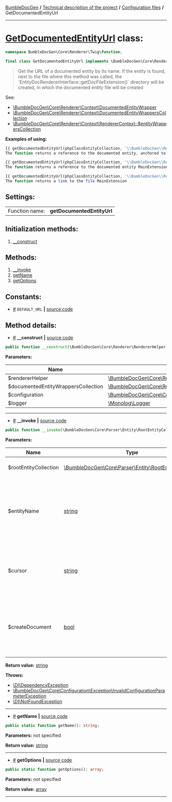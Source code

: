 <!-- {% raw %} -->
<embed> <a href="/docs/README.md">BumbleDocGen</a> <b>/</b> <a href="/docs/tech/readme.md">Technical description of the project</a> <b>/</b> <a href="/docs/tech/1.configuration/readme.md">Configuration files</a> <b>/</b> GetDocumentedEntityUrl<hr> </embed>

<h1>
    <a href="https://github.com/bumble-tech/bumble-doc-gen/blob/master/src/Core/Renderer/Twig/Function/GetDocumentedEntityUrl.php#L37">GetDocumentedEntityUrl</a> class:
</h1>





```php
namespace BumbleDocGen\Core\Renderer\Twig\Function;

final class GetDocumentedEntityUrl implements \BumbleDocGen\Core\Renderer\Twig\Function\CustomFunctionInterface
```

<blockquote>Get the URL of a documented entity by its name. If the entity is found, next to the file where this method was called,
the `EntityDocRendererInterface::getDocFileExtension()` directory will be created, in which the documented entity file will be created</blockquote>

See:
<ul>
    <li>
        <a href="/docs/tech/1.configuration/classes/DocumentedEntityWrapper.md">\BumbleDocGen\Core\Renderer\Context\DocumentedEntityWrapper</a>    </li>
    <li>
        <a href="/docs/tech/1.configuration/classes/DocumentedEntityWrappersCollection.md">\BumbleDocGen\Core\Renderer\Context\DocumentedEntityWrappersCollection</a>    </li>
    <li>
        <a href="/docs/tech/1.configuration/classes/RendererContext.md">\BumbleDocGen\Core\Renderer\Context\RendererContext::$entityWrappersCollection</a>    </li>
</ul>


<b>Examples of using:</b>

```php
{{ getDocumentedEntityUrl(phpClassEntityCollection, '\\BumbleDocGen\\Renderer\\Twig\\MainExtension', 'getFunctions') }}
The function returns a reference to the documented entity, anchored to the getFunctions method

```

```php
{{ getDocumentedEntityUrl(phpClassEntityCollection, '\\BumbleDocGen\\Renderer\\Twig\\MainExtension') }}
The function returns a reference to the documented entity MainExtension

```

```php
{{ getDocumentedEntityUrl(phpClassEntityCollection, '\\BumbleDocGen\\Renderer\\Twig\\MainExtension', '', false) }}
The function returns a link to the file MainExtension

```




<h2>Settings:</h2>

<table>
    <tr>
        <td>Function name:</td>
        <td><b>getDocumentedEntityUrl</b></td>
    </tr>
</table>




<h2>Initialization methods:</h2>

<ol>
<li>
    <a href="#m-construct">__construct</a>
    </li>
</ol>

<h2>Methods:</h2>

<ol>
<li>
    <a href="#m-invoke">__invoke</a>
    </li>
<li>
    <a href="#mgetname">getName</a>
    </li>
<li>
    <a href="#mgetoptions">getOptions</a>
    </li>
</ol>


<h2>Constants:</h2>
<ul>
            <li><a name="qdefault-url"
               href="#qdefault-url">#</a>
            <code>DEFAULT_URL</code>                   <b>|</b> <a href="/src/Core/Renderer/Twig/Function/GetDocumentedEntityUrl.php#L39">source
                    code</a> </li>
    </ul>





<h2>Method details:</h2>

<div class='method_description-block'>

<ul>
<li><a name="m-construct" href="#m-construct">#</a>
 <b>__construct</b>
    <b>|</b> <a href="https://github.com/bumble-tech/bumble-doc-gen/blob/master/src/Core/Renderer/Twig/Function/GetDocumentedEntityUrl.php#L41">source code</a></li>
</ul>

```php
public function __construct(\BumbleDocGen\Core\Renderer\RendererHelper $rendererHelper, \BumbleDocGen\Core\Renderer\Context\DocumentedEntityWrappersCollection $documentedEntityWrappersCollection, \BumbleDocGen\Core\Configuration\Configuration $configuration, \Monolog\Logger $logger);
```



<b>Parameters:</b>

<table>
    <thead>
    <tr>
        <th>Name</th>
        <th>Type</th>
        <th>Description</th>
    </tr>
    </thead>
    <tbody>
            <tr>
            <td>$rendererHelper</td>
            <td><a href='https://github.com/bumble-tech/bumble-doc-gen/blob/master/src/Core/Renderer/RendererHelper.php'>\BumbleDocGen\Core\Renderer\RendererHelper</a></td>
            <td>-</td>
        </tr>
            <tr>
            <td>$documentedEntityWrappersCollection</td>
            <td><a href='https://github.com/bumble-tech/bumble-doc-gen/blob/master/src/Core/Renderer/Context/DocumentedEntityWrappersCollection.php'>\BumbleDocGen\Core\Renderer\Context\DocumentedEntityWrappersCollection</a></td>
            <td>-</td>
        </tr>
            <tr>
            <td>$configuration</td>
            <td><a href='https://github.com/bumble-tech/bumble-doc-gen/blob/master/src/Core/Configuration/Configuration.php'>\BumbleDocGen\Core\Configuration\Configuration</a></td>
            <td>-</td>
        </tr>
            <tr>
            <td>$logger</td>
            <td><a href='https://github.com/Seldaek/monolog/blob/master/src/Monolog/Logger.php'>\Monolog\Logger</a></td>
            <td>-</td>
        </tr>
        </tbody>
</table>



</div>
<hr>
<div class='method_description-block'>

<ul>
<li><a name="m-invoke" href="#m-invoke">#</a>
 <b>__invoke</b>
    <b>|</b> <a href="https://github.com/bumble-tech/bumble-doc-gen/blob/master/src/Core/Renderer/Twig/Function/GetDocumentedEntityUrl.php#L76">source code</a></li>
</ul>

```php
public function __invoke(\BumbleDocGen\Core\Parser\Entity\RootEntityCollection $rootEntityCollection, string $entityName, string $cursor = '', bool $createDocument = true): string;
```



<b>Parameters:</b>

<table>
    <thead>
    <tr>
        <th>Name</th>
        <th>Type</th>
        <th>Description</th>
    </tr>
    </thead>
    <tbody>
            <tr>
            <td>$rootEntityCollection</td>
            <td><a href='https://github.com/bumble-tech/bumble-doc-gen/blob/master/src/Core/Parser/Entity/RootEntityCollection.php'>\BumbleDocGen\Core\Parser\Entity\RootEntityCollection</a></td>
            <td>Processed entity collection</td>
        </tr>
            <tr>
            <td>$entityName</td>
            <td><a href='https://www.php.net/manual/en/language.types.string.php'>string</a></td>
            <td>The full name of the entity for which the URL will be retrieved.
 If the entity is not found, the DEFAULT_URL value will be returned.</td>
        </tr>
            <tr>
            <td>$cursor</td>
            <td><a href='https://www.php.net/manual/en/language.types.string.php'>string</a></td>
            <td>Cursor on the page of the documented entity (for example, the name of a method or property)</td>
        </tr>
            <tr>
            <td>$createDocument</td>
            <td><a href='https://www.php.net/manual/en/language.types.boolean.php'>bool</a></td>
            <td>If true, creates an entity document. Otherwise, just gives a reference to the entity code</td>
        </tr>
        </tbody>
</table>

<b>Return value:</b> <a href='https://www.php.net/manual/en/language.types.string.php'>string</a>


<b>Throws:</b>
<ul>
<li>
    <a href="https://github.com/PHP-DI/PHP-DI/blob/master/src/DependencyException.php">\DI\DependencyException</a></li>

<li>
    <a href="/docs/tech/1.configuration/classes/InvalidConfigurationParameterException.md">\BumbleDocGen\Core\Configuration\Exception\InvalidConfigurationParameterException</a></li>

<li>
    <a href="https://github.com/PHP-DI/PHP-DI/blob/master/src/NotFoundException.php">\DI\NotFoundException</a></li>

</ul>

</div>
<hr>
<div class='method_description-block'>

<ul>
<li><a name="mgetname" href="#mgetname">#</a>
 <b>getName</b>
    <b>|</b> <a href="https://github.com/bumble-tech/bumble-doc-gen/blob/master/src/Core/Renderer/Twig/Function/GetDocumentedEntityUrl.php#L49">source code</a></li>
</ul>

```php
public static function getName(): string;
```



<b>Parameters:</b> not specified

<b>Return value:</b> <a href='https://www.php.net/manual/en/language.types.string.php'>string</a>


</div>
<hr>
<div class='method_description-block'>

<ul>
<li><a name="mgetoptions" href="#mgetoptions">#</a>
 <b>getOptions</b>
    <b>|</b> <a href="https://github.com/bumble-tech/bumble-doc-gen/blob/master/src/Core/Renderer/Twig/Function/GetDocumentedEntityUrl.php#L54">source code</a></li>
</ul>

```php
public static function getOptions(): array;
```



<b>Parameters:</b> not specified

<b>Return value:</b> <a href='https://www.php.net/manual/en/language.types.array.php'>array</a>


</div>
<hr>

<!-- {% endraw %} -->